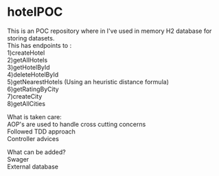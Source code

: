 # hotelPOC

This is an POC repository where in I've used in memory H2 database for storing datasets.<br />
This has endpoints to :<br />
  1)createHotel<br />
  2)getAllHotels <br />
  3)getHotelById  <br />
  4)deleteHotelById <br />
  5)getNearestHotels (Using an heuristic distance formula)<br />
  6)getRatingByCity<br />
  7)createCity <br />
  8)getAllCities<br />


What is taken care:<br />
  AOP's are used to handle cross cutting concerns<br />
  Followed TDD approach<br />
  Controller advices<br />


What can be added?<br />
  Swager<br />
  External database<br />
